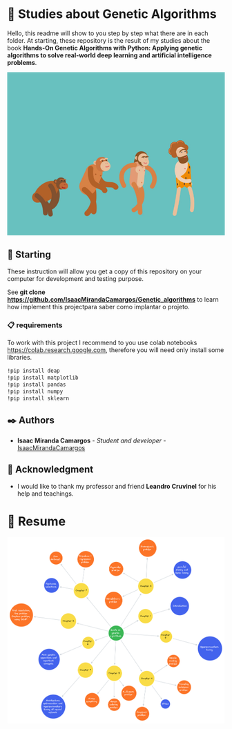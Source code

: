 

# 🧬 Studies about Genetic Algorithms

Hello, this readme will show to you step by step what there are in each folder. At starting, these repository is the result of my studies about the book <b>Hands-On Genetic Algorithms with Python: Applying genetic algorithms to solve real-world deep learning and artificial intelligence problems</b>.

<img title="gif" alt="animated gif" src="data_readme\evolution gif.gif">


## 🚀 Starting

These instruction will allow you get a copy of this repository on your computer for development and testing purpose. 

See **git clone https://github.com/IsaacMirandaCamargos/Genetic_algorithms** to learn how implement this projectpara saber como implantar o projeto.

### 📋 requirements

To work with this project I recommend to you use colab notebooks <a>https://colab.research.google.com</a>, therefore you will need only install
some libraries.

```
!pip install deap
!pip install matplotlib
!pip install pandas
!pip install numpy
!pip install sklearn
```

## ✒️ Authors


* **Isaac Miranda Camargos** - *Student and developer* - [IsaacMirandaCamargos](https://github.com/IsaacMirandaCamargos)


## 🎁 Acknowledgment

* I would like to thank my professor and friend **Leandro Cruvinel** for his help and teachings.



# 🤖 Resume


<img title="resume" alt="resume of this repository" src="data_readme\resume.png">


